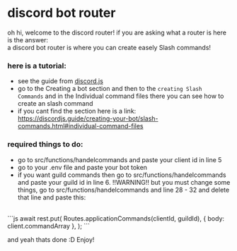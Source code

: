 # discord bot router
oh hi, welcome to the discord router! if you are asking what a router is here is the answer:
<br>
a discord bot router is where you can create easely Slash commands!

### here is a tutorial:
- see the guide from [discord.js](https://discordjs.guide/)
- go to the Creating a bot section and then to the `creating Slash Commands` and in the Individual command files there you can see how to create an slash command
- if you cant find the section here is a link: https://discordjs.guide/creating-your-bot/slash-commands.html#individual-command-files 

### required things to do:
- go to src/functions/handelcommands and paste your client id in line 5 
- go to your .env file and paste your bot token
- if you want guild commands then go to src/functions/handelcommands and paste your guild id in line 6. !!WARNING!! but you must change some things, go to src/functions/handelcommands and line 28 - 32 and delete that line and paste this:
<br>
```js
await rest.put(
                    Routes.applicationCommands(clientId, guildId), {
                        body: client.commandArray
                    },
                );
```

and yeah thats done :D Enjoy!